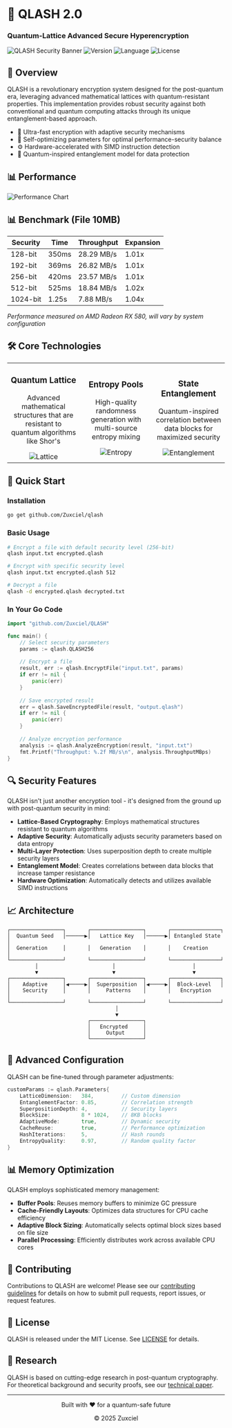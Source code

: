 # 🔐 QLASH 2.0
### Quantum-Lattice Advanced Secure Hyperencryption

![QLASH Security Banner](https://img.shields.io/badge/Security-Quantum_Resistant-6600CC?style=for-the-badge)
![Version](https://img.shields.io/badge/Version-2.0-00BFFF?style=for-the-badge)
![Language](https://img.shields.io/badge/Go-1.18+-00ADD8?style=for-the-badge&logo=go)
![License](https://img.shields.io/badge/License-MIT-green?style=for-the-badge)

## 🌌 Overview

QLASH is a revolutionary encryption system designed for the post-quantum era, leveraging advanced mathematical lattices with quantum-resistant properties. This implementation provides robust security against both conventional and quantum computing attacks through its unique entanglement-based approach.

- 🚀 Ultra-fast encryption with adaptive security mechanisms
- 🧠 Self-optimizing parameters for optimal performance-security balance
- ⚙️ Hardware-accelerated with SIMD instruction detection
- 🧬 Quantum-inspired entanglement model for data protection

## 📊 Performance

![Performance Chart](https://img.shields.io/badge/Performance-Hight_Quality-blue?style=for-the-badge)
## 📊 Benchmark (File 10MB)

| Security | Time      | Throughput | Expansion |
|----------|-----------|------------|-----------|
| 128-bit  | 350ms     | 28.29 MB/s | 1.01x     |
| 192-bit  | 369ms     | 26.82 MB/s | 1.01x     |
| 256-bit  | 420ms     | 23.57 MB/s | 1.01x     |
| 512-bit  | 525ms     | 18.84 MB/s | 1.02x     |
| 1024-bit | 1.25s     | 7.88 MB/s  | 1.04x     |


*Performance measured on AMD Radeon RX 580, will vary by system configuration*

## 🛠️ Core Technologies

<table>
  <tr>
    <td width="33%" align="center">
      <h3>Quantum Lattice</h3>
      <p>Advanced mathematical structures that are resistant to quantum algorithms like Shor's</p>
      <img src="/api/placeholder/120/80" alt="Lattice" />
    </td>
    <td width="33%" align="center">
      <h3>Entropy Pools</h3>
      <p>High-quality randomness generation with multi-source entropy mixing</p>
      <img src="/api/placeholder/120/80" alt="Entropy" />
    </td>
    <td width="33%" align="center">
      <h3>State Entanglement</h3>
      <p>Quantum-inspired correlation between data blocks for maximized security</p>
      <img src="/api/placeholder/120/80" alt="Entanglement" />
    </td>
  </tr>
</table>

## 🚀 Quick Start

### Installation

```bash
go get github.com/Zuxciel/qlash
```

### Basic Usage

```bash
# Encrypt a file with default security level (256-bit)
qlash input.txt encrypted.qlash

# Encrypt with specific security level
qlash input.txt encrypted.qlash 512

# Decrypt a file
qlash -d encrypted.qlash decrypted.txt
```

### In Your Go Code

```go
import "github.com/Zuxciel/QLASH"

func main() {
    // Select security parameters
    params := qlash.QLASH256
    
    // Encrypt a file
    result, err := qlash.EncryptFile("input.txt", params)
    if err != nil {
        panic(err)
    }
    
    // Save encrypted result
    err = qlash.SaveEncryptedFile(result, "output.qlash")
    if err != nil {
        panic(err)
    }
    
    // Analyze encryption performance
    analysis := qlash.AnalyzeEncryption(result, "input.txt")
    fmt.Printf("Throughput: %.2f MB/s\n", analysis.ThroughputMBps)
}
```

## 🔍 Security Features

QLASH isn't just another encryption tool - it's designed from the ground up with post-quantum security in mind:

- **Lattice-Based Cryptography**: Employs mathematical structures resistant to quantum algorithms
- **Adaptive Security**: Automatically adjusts security parameters based on data entropy
- **Multi-Layer Protection**: Uses superposition depth to create multiple security layers
- **Entanglement Model**: Creates correlations between data blocks that increase tamper resistance
- **Hardware Optimization**: Automatically detects and utilizes available SIMD instructions

## 📈 Architecture

```
┌─────────────────┐       ┌─────────────────┐       ┌────────────────┐
│  Quantum Seed   │──────▶│   Lattice Key   │──────▶│ Entangled State │
│  Generation     │       │   Generation    │       │    Creation     │
└─────────────────┘       └─────────────────┘       └────────────────┘
         │                        │                         │
         ▼                        ▼                         ▼
┌─────────────────┐       ┌─────────────────┐       ┌────────────────┐
│    Adaptive     │◀─────▶│  Superposition  │◀─────▶│  Block-Level   │
│    Security     │       │     Patterns    │       │   Encryption    │
└─────────────────┘       └─────────────────┘       └────────────────┘
                                   │
                                   ▼
                          ┌─────────────────┐
                          │   Encrypted     │
                          │     Output      │
                          └─────────────────┘
```

## 🔧 Advanced Configuration

QLASH can be fine-tuned through parameter adjustments:

```go
customParams := qlash.Parameters{
    LatticeDimension:   384,         // Custom dimension
    EntanglementFactor: 0.85,        // Correlation strength
    SuperpositionDepth: 4,           // Security layers
    BlockSize:          8 * 1024,    // 8KB blocks
    AdaptiveMode:       true,        // Dynamic security
    CacheReuse:         true,        // Performance optimization
    HashIterations:     5,           // Hash rounds
    EntropyQuality:     0.97,        // Random quality factor
}
```

## 📊 Memory Optimization

QLASH employs sophisticated memory management:

- **Buffer Pools**: Reuses memory buffers to minimize GC pressure
- **Cache-Friendly Layouts**: Optimizes data structures for CPU cache efficiency
- **Adaptive Block Sizing**: Automatically selects optimal block sizes based on file size
- **Parallel Processing**: Efficiently distributes work across available CPU cores

## 🤝 Contributing

Contributions to QLASH are welcome! Please see our [contributing guidelines](CONTRIBUTING.md) for details on how to submit pull requests, report issues, or request features.

## 📜 License

QLASH is released under the MIT License. See [LICENSE](LICENSE) for details.

## 🔬 Research

QLASH is based on cutting-edge research in post-quantum cryptography. For theoretical background and security proofs, see our [technical paper](https://example.com/qlash-paper.pdf).

---

<div align="center">
  <p>Built with ❤️ for a quantum-safe future</p>
  <p>© 2025 Zuxciel</p>
</div>
